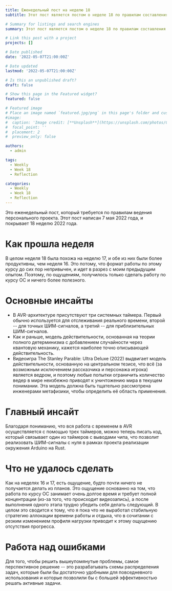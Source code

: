 ```yaml
---
title: Еженедельный пост на неделю 18
subtitle: Этот пост является постом о неделе 18 по правилам составления индивидуального проекта.

# Summary for listings and search engines
summary: Этот пост является постом о неделе 18 по правилам составления индивидуального проекта.

# Link this post with a project
projects: []

# Date published
date: '2022-05-07T21:00:00Z'

# Date updated
lastmod: '2022-05-07T21:00:00Z'

# Is this an unpublished draft?
draft: false

# Show this page in the Featured widget?
featured: false

# Featured image
# Place an image named `featured.jpg/png` in this page's folder and customize its options here.
#image:
#  caption: 'Image credit: [**Unsplash**](https://unsplash.com/photos/CpkOjOcXdUY)'
#  focal_point: ''
#  placement: 2
#  preview_only: false

authors:
  - admin

tags:
  - Weekly
  - Week 18
  - Reflection

categories:
  - Weekly
  - Week 18
  - Reflection
---
```


Это еженедельный пост, который требуется по правилам ведения персонального проекта. Этот пост написан 7 мая 2022 года, и покрывает 18 неделю 2022 года.

# Как прошла неделя

В целом неделя 18 была похожа на неделю 17, и обе из них были более продуктивны, чем неделя 16.
Это потому, что формат работы по этому курсу до сих пор непривычен, и идет в разрез с моим предыдущим опытом.
Поэтому, по ощущениям, получилось только сделать работу по курсу ОС и ничего более полезного.

# Основные инсайты

- В AVR-архитектуре присутствуют три системных таймера. Первый обычно используется для отслеживания реального времени, второй -- для точных ШИМ-сигналов, а третий -- для приблизительных ШИМ-сигналов.
- Как и раньше, модель действительности, основанная на теории полного детерминизма с добавлением случайности через квантовую механику, кажется наиболее точно описывающей действительность.
- Видеоигра The Stanley Parable: Ultra Deluxe (2022) выдвигает модель действительности, основанную на центральном тезисе, что всё (за возможным исключением рассказчика и персонажа игрока) является ведром, и поэтому любые попытки ограничить количество ведер в мире неизбежно приводят к уничтожению мира в текущем понимании. Эта модель должна быть тщательно рассмотрена инженерами метафизики, чтобы определить её область применения.

# Главный инсайт

Благодаря пониманию, что вся работа с временем в AVR осуществляется с помощью трех таймеров, можно теперь писать код, который связывает один из таймеров с выводами чипа, что позволит реализовать ШИМ-сигналы с нуля в рамках проекта реализации окружения Arduino на Rust.

# Что не удалось сделать

Как на неделях 16 и 17, есть ощущение, будто почти ничего не получается делать из планов. Это ощущение основанно на том, что работа по курсу ОС занимает очень долгое время и требует полной концентрации (из-за того, что происходит видеозапись), а после выполнения одного этапа трудно убедить себя делать следующий. В целом это сводится к тому, что я пока что не выработал стабильную стратегию аллокации времени работы и отдыха, что в сочитании с резким изменением профиля нагрузки приводит к этому ощущению отсутствия прогресса.

# Работа над ошибками

Для того, чтобы решить вышеупомянутые проблемы, самое перспективное решение -- это разрабатывать схемы распределения задач, которые были бы достаточно удобными для повседневного использования и которые позволили бы с большей эффективностью решать активные задачи.